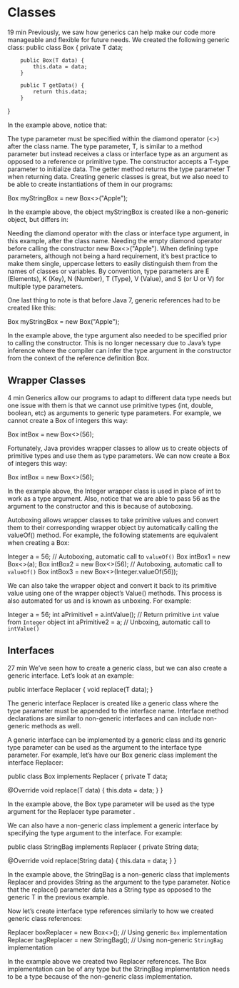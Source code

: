 # Classes

19 min
Previously, we saw how generics can help make our code more manageable and flexible for future needs. We created the following generic class:
public class Box <T> {
        private T data;

        public Box(T data) {
            this.data = data; 
        }

        public T getData() {
            return this.data;
        }  
}

In the example above, notice that:

The type parameter must be specified within the diamond operator (<>) after the class name.
The type parameter, T, is similar to a method parameter but instead receives a class or interface type as an argument as opposed to a reference or primitive type.
The constructor accepts a T-type parameter to initialize data.
The getter method returns the type parameter T when returning data.
Creating generic classes is great, but we also need to be able to create instantiations of them in our programs:

Box<String> myStringBox = new Box<>("Apple");

In the example above, the object myStringBox is created like a non-generic object, but differs in:

Needing the diamond operator with the class or interface type argument, <String> in this example, after the class name.
Needing the empty diamond operator before calling the constructor new Box<>("Apple").
When defining type parameters, although not being a hard requirement, it’s best practice to make them single, uppercase letters to easily distinguish them from the names of classes or variables. By convention, type parameters are E (Elements), K (Key), N (Number), T (Type), V (Value), and S (or U or V) for multiple type parameters.

One last thing to note is that before Java 7, generic references had to be created like this:

Box<String> myStringBox = new Box<String>("Apple");

In the example above, the <String> type argument also needed to be specified prior to calling the constructor. This is no longer necessary due to Java’s type inference where the compiler can infer the <String> type argument in the constructor from the context of the reference definition Box<String>.

## Wrapper Classes

4 min
Generics allow our programs to adapt to different data type needs but one issue with them is that we cannot use primitive types (int, double, boolean, etc) as arguments to generic type parameters. For example, we cannot create a Box of integers this way:

Box<int> intBox = new Box<>(56);

Fortunately, Java provides wrapper classes to allow us to create objects of primitive types and use them as type parameters. We can now create a Box of integers this way:

Box<Integer> intBox = new Box<>(56);

In the example above, the Integer wrapper class is used in place of int to work as a type argument. Also, notice that we are able to pass 56 as the argument to the constructor and this is because of autoboxing.

Autoboxing allows wrapper classes to take primitive values and convert them to their corresponding wrapper object by automatically calling the valueOf() method. For example, the following statements are equivalent when creating a Box<Integer>:

Integer a = 56;  // Autoboxing, automatic call to `valueOf()`
Box<Integer> intBox1 = new Box<>(a);
Box<Integer> intBox2 = new Box<>(56);  // Autoboxing, automatic call to `valueOf()`
Box<Integer> intBox3 = new Box<>(Integer.valueOf(56));

We can also take the wrapper object and convert it back to its primitive value using one of the wrapper object’s Value() methods. This process is also automated for us and is known as unboxing. For example:

Integer a = 56;
int aPrimitive1 = a.intValue();  // Return primitive `int` value from `Integer` object
int aPrimitive2 = a;  // Unboxing, automatic call to `intValue()`

## Interfaces

27 min
We’ve seen how to create a generic class, but we can also create a generic interface. Let’s look at an example:

public interface Replacer<T> {
  void replace(T data);
}

The generic interface Replacer is created like a generic class where the type parameter <T> must be appended to the interface name. Interface method declarations are similar to non-generic interfaces and can include non-generic methods as well.

A generic interface can be implemented by a generic class and its generic type parameter can be used as the argument to the interface type parameter. For example, let’s have our Box generic class implement the interface Replacer:

public class Box <T> implements Replacer<T> {
  private T data;
  
  @Override
  void replace(T data) {
    this.data = data; 
  }
}

In the example above, the Box type parameter <T> will be used as the type argument for the Replacer type parameter <T>.

We can also have a non-generic class implement a generic interface by specifying the type argument to the interface. For example:

public class StringBag implements Replacer<String> {
  private String data;
  
  @Override
  void replace(String data) {
    this.data = data; 
  }
}

In the example above, the StringBag is a non-generic class that implements Replacer and provides String as the argument to the type parameter. Notice that the replace() parameter data has a String type as opposed to the generic T in the previous example.

Now let’s create interface type references similarly to how we created generic class references:

Replacer<Integer> boxReplacer = new Box<>();  // Using generic `Box` implementation
Replacer<String> bagReplacer = new StringBag();  // Using non-generic `StringBag` implementation

In the example above we created two Replacer references. The Box implementation can be of any type but the StringBag implementation needs to be a <String> type because of the non-generic class implementation.
